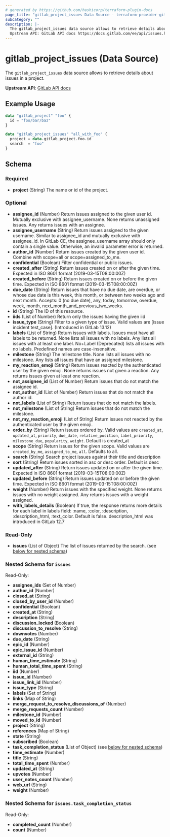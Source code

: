 ```yaml
---
# generated by https://github.com/hashicorp/terraform-plugin-docs
page_title: "gitlab_project_issues Data Source - terraform-provider-gitlab"
subcategory: ""
description: |-
  The gitlab_project_issues data source allows to retrieve details about issues in a project.
  Upstream API: GitLab API docs https://docs.gitlab.com/ee/api/issues.html
---
```


# gitlab_project_issues (Data Source)

The `gitlab_project_issues` data source allows to retrieve details about issues in a project.

**Upstream API**: [GitLab API docs](https://docs.gitlab.com/ee/api/issues.html)

## Example Usage

```terraform
data "gitlab_project" "foo" {
  id = "foo/bar/baz"
}

data "gitlab_project_issues" "all_with_foo" {
  project = data.gitlab_project.foo.id
  search  = "foo"
}
```

<!-- schema generated by tfplugindocs -->
## Schema

### Required

- **project** (String) The name or id of the project.

### Optional

- **assignee_id** (Number) Return issues assigned to the given user id. Mutually exclusive with assignee_username. None returns unassigned issues. Any returns issues with an assignee.
- **assignee_username** (String) Return issues assigned to the given username. Similar to assignee_id and mutually exclusive with assignee_id. In GitLab CE, the assignee_username array should only contain a single value. Otherwise, an invalid parameter error is returned.
- **author_id** (Number) Return issues created by the given user id. Combine with scope=all or scope=assigned_to_me.
- **confidential** (Boolean) Filter confidential or public issues.
- **created_after** (String) Return issues created on or after the given time. Expected in ISO 8601 format (2019-03-15T08:00:00Z)
- **created_before** (String) Return issues created on or before the given time. Expected in ISO 8601 format (2019-03-15T08:00:00Z)
- **due_date** (String) Return issues that have no due date, are overdue, or whose due date is this week, this month, or between two weeks ago and next month. Accepts: 0 (no due date), any, today, tomorrow, overdue, week, month, next_month_and_previous_two_weeks.
- **id** (String) The ID of this resource.
- **iids** (List of Number) Return only the issues having the given iid
- **issue_type** (String) Filter to a given type of issue. Valid values are [issue incident test_case]. (Introduced in GitLab 13.12)
- **labels** (List of String) Return issues with labels. Issues must have all labels to be returned. None lists all issues with no labels. Any lists all issues with at least one label. No+Label (Deprecated) lists all issues with no labels. Predefined names are case-insensitive.
- **milestone** (String) The milestone title. None lists all issues with no milestone. Any lists all issues that have an assigned milestone.
- **my_reaction_emoji** (String) Return issues reacted by the authenticated user by the given emoji. None returns issues not given a reaction. Any returns issues given at least one reaction.
- **not_assignee_id** (List of Number) Return issues that do not match the assignee id.
- **not_author_id** (List of Number) Return issues that do not match the author id.
- **not_labels** (List of String) Return issues that do not match the labels.
- **not_milestone** (List of String) Return issues that do not match the milestone.
- **not_my_reaction_emoji** (List of String) Return issues not reacted by the authenticated user by the given emoji.
- **order_by** (String) Return issues ordered by. Valid values are `created_at`, `updated_at`, `priority`, `due_date`, `relative_position`, `label_priority`, `milestone_due`, `popularity`, `weight`. Default is created_at
- **scope** (String) Return issues for the given scope. Valid values are `created_by_me`, `assigned_to_me`, `all`. Defaults to all.
- **search** (String) Search project issues against their title and description
- **sort** (String) Return issues sorted in asc or desc order. Default is desc
- **updated_after** (String) Return issues updated on or after the given time. Expected in ISO 8601 format (2019-03-15T08:00:00Z)
- **updated_before** (String) Return issues updated on or before the given time. Expected in ISO 8601 format (2019-03-15T08:00:00Z)
- **weight** (Number) Return issues with the specified weight. None returns issues with no weight assigned. Any returns issues with a weight assigned.
- **with_labels_details** (Boolean) If true, the response returns more details for each label in labels field: :name, :color, :description, :description_html, :text_color. Default is false. description_html was introduced in GitLab 12.7

### Read-Only

- **issues** (List of Object) The list of issues returned by the search. (see [below for nested schema](#nestedatt--issues))

<a id="nestedatt--issues"></a>
### Nested Schema for `issues`

Read-Only:

- **assignee_ids** (Set of Number)
- **author_id** (Number)
- **closed_at** (String)
- **closed_by_user_id** (Number)
- **confidential** (Boolean)
- **created_at** (String)
- **description** (String)
- **discussion_locked** (Boolean)
- **discussion_to_resolve** (String)
- **downvotes** (Number)
- **due_date** (String)
- **epic_id** (Number)
- **epic_issue_id** (Number)
- **external_id** (String)
- **human_time_estimate** (String)
- **human_total_time_spent** (String)
- **iid** (Number)
- **issue_id** (Number)
- **issue_link_id** (Number)
- **issue_type** (String)
- **labels** (Set of String)
- **links** (Map of String)
- **merge_request_to_resolve_discussions_of** (Number)
- **merge_requests_count** (Number)
- **milestone_id** (Number)
- **moved_to_id** (Number)
- **project** (String)
- **references** (Map of String)
- **state** (String)
- **subscribed** (Boolean)
- **task_completion_status** (List of Object) (see [below for nested schema](#nestedobjatt--issues--task_completion_status))
- **time_estimate** (Number)
- **title** (String)
- **total_time_spent** (Number)
- **updated_at** (String)
- **upvotes** (Number)
- **user_notes_count** (Number)
- **web_url** (String)
- **weight** (Number)

<a id="nestedobjatt--issues--task_completion_status"></a>
### Nested Schema for `issues.task_completion_status`

Read-Only:

- **completed_count** (Number)
- **count** (Number)


